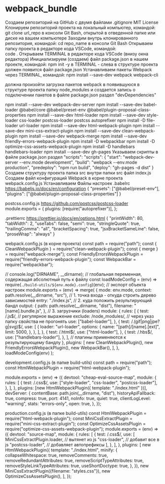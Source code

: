 # webpack_bundle
Создаем репозиторий на GitHub с двумя файлами
.gitignore
MIT License
Клонируем репозиторий проекта на локальный компьютер, командой: 
git clone url_repo 
в консоли Git Bash, открытой в отведенной папке или диске на вашем компьютере
Заходим внутрь клонированного репозитория, командой: 
cd repo_name 
в консоли Git Bash
Открываем папку проекта в редакторе кода VSCode, командой:	
 code .
Открываем TERMINAL в редакторе кода VSCode (внизу окна редактора)
Инициализируем (создаем) файл package.json в нашем проекте, командой: 
npm init -y 
в TERMINAL - слева в структуре проекта должен появится файл package.json
Устанавливаем пакеты Webpack через TERMINAL, командой: 
npm install --save-dev webpack webpack-cli

должна произойти загрузка пакетов webpack  в появившуюся в структуре проекта папку node_modules и создается запись о подключении пакетов в файле package.json раздел "devDependencies"

npm install --save-dev webpack-dev-server
npm install --save-dev babel-loader @babel/core @babel/preset-env @babel/plugin-proposal-class-properties
npm install --save-dev html-loader
npm install --save-dev style-loader css-loader postcss-loader postcss autoprefixer
npm install -D file-loader url-loader
npm install --save-dev html-webpack-plugin
npm install --save-dev mini-css-extract-plugin
npm install --save-dev clean-webpack-plugin
npm install --save-dev webpack-merge
npm install --save-dev friendly-errors-webpack-plugin
npm install -D webpackbar
npm install -D optimize-css-assets-webpack-plugin
npm install -D handlebars handlebars-loader
npm install --save-dev gh-pages
Указываем скрипты в файле package.json раздел "scripts":
 "scripts": {
    "start": "webpack-dev-server --env.mode development",
    "build": "webpack --env.mode production",
    "predeploy": "npm run build",
    "deploy": "gh-pages -d dist"
  }
Создаем структуру проекта
папка src
внутри папки src файл index.js
Создаем файл конфигураций Webpack в корне проекта
webpack.config.js
Устанавливаем 
Файлы настроек
.babelrc https://babeljs.io/docs/en/configuration
{
    "presets": ["@babel/preset-env"],
    "plugins": ["@babel/plugin-proposal-class-properties"]
}

postcss.config.js https://github.com/postcss/postcss-loader
module.exports = {
  plugins: [require("autoprefixer")],
};

.prettierrc https://prettier.io/docs/en/options.html
{
  "printWidth": 80,
  "tabWidth": 2,
  "useTabs": false,
  "semi": true,
  "stringleQuote": true,
  "trailingComma": "all",
  "bracketSpacing": true,
  "jsxBracketSameLine": false,
  "proseWrap": "always"
}



webpack.config.js (в корне проекта)
const path = require("path");
const { CleanWebpackPlugin } = require("clean-webpack-plugin");
const { merge } = require("webpack-merge");
const FriendlyErrorsWebpackPlugin = require("friendly-errors-webpack-plugin");
const WebpackBar = require("webpackbar");
 
// console.log("DIRNAME", __dirname); // глобальная переменная, содержащая абсолютный путь к файлу
const loadModeConfig = (env) =>
  require(`./build-utils/${env.mode}.config`)(env);
// экспорт объекта настроек
module.exports = (env) =>
  merge(
    {
      mode: env.mode,
      context: path.resolve(__dirname, "src"),
      // 1. точка входа - откуда строить дерево зависимостей
      entry: "./index.js",
      // 2. куда положить результирующий бандл
      output: {
        path: path.resolve(__dirname, "dist"),
        filename: "[name].bundle.js",
      },
      // 3. загрузчики (loaders)
      module: {
        rules: [
          {
            test: /\.js$/, // регулярное выражение
            exclude: /node_modules/, // через указ папку свойства не прогонять
            use: ["babel-loader"],
          },
          {
            test: /\.(gif|png|jpe?g|svg)$/,
            use: [
              {
                loader: "url-loader",
                options: {
                  name: "[path]/[name].[ext]",
                  limit: 5000,
                },
              },
            ],
          },
          {
            test: /\.html$/,
            use: ["html-loader"],
          },
          {
            test: /\.hbs$/,
            use: ["handlebars-loader"],
          },
        ],
        // плагины применяются к результирующему бандлу
      },
      plugins: [
        new CleanWebpackPlugin(),
        new FriendlyErrorsWebpackPlugin(),
        new WebpackBar(),
      ],
    },
    loadModeConfig(env)
  );




development.config.js (в папке build-utils)
const path = require("path");
const HtmlWebpackPlugin = require("html-webpack-plugin");
 
module.exports = (env) => ({
  devtool: "cheap-eval-source-map",
  module: {
    rules: [
      {
        test: /\.css$/,
        use: ["style-loader", "css-loader", "postcss-loader"],
      },
    ],
  },
  plugins: [new HtmlWebpackPlugin({ template: "./index.html" })],
  devServer: {
    contentBase: path.join(__dirname, "dist"),
    historyApiFallback: true,
    compress: true,
    port: 4141,
    noInfo: true,
    quiet: true,
    clientLogLevel: "warning",
    stats: "errors-only",
    open: true,
  },
});
 







production.config.js  (в папке build-utils)
const HtmlWebpackPlugin = require("html-webpack-plugin");
const MiniCssExtractPlugin = require("mini-css-extract-plugin");
const OptimizeCssAssetsPlugin = require("optimize-css-assets-webpack-plugin");
module.exports = (env) => ({
  devtool: "source-map",
  module: {
    rules: [
      {
        test: /\.css$/,
        use: [
          MiniCssExtractPlugin.loader, // вытянет из js
          "css-loader", // добавит все в js
          "postcss-loader", // добавляет автопрефиксы
        ],
      },
    ],
  },
  plugins: [
    new HtmlWebpackPlugin({
      template: "./index.html",
      minify: {
        collapseWhitespace: true,
        removeComments: true,
        removeRedundantAttributes: true,
        removeScriptTypeAttributes: true,
        removeStyleLinkTypeAttributes: true,
        useShortDoctype: true,
      },
    }),
    new MiniCssExtractPlugin({filename: "styles.css"}),
    new OptimizeCssAssetsPlugin(),
  ],
});
